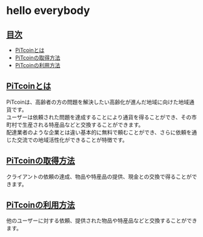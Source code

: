 # hello everybody
## <a href="#index">目次</a>
* [PiTcoinとは](#anchor1)
* [PiTcoinの取得方法](#anchor2)
* [PiTcoinの利用方法](#anchor3)

<a id="#anchor1"></a>

## <a href="#anchor1">PiTcoinとは</a> 
PiTcoinは、高齢者の方の問題を解決したい高齢化が進んだ地域に向けた地域通貨です。<br>
ユーザーは依頼された問題を達成することにより通貨を得ることができ、その市町村で生産される特産品などと交換することができます。<br>
配達業者のような企業とは違い基本的に無料で頼むことができ、さらに依頼を通じた交流での地域活性化ができることが特徴です。
<a id="anchor2"></a>

## <a href="#anchor1">PiTcoinの取得方法</a>  
クライアントの依頼の達成、物品や特産品の提供、現金との交換で得ることができます。
<a id="anchor3"></a>

## <a href="#anchor2">PiTcoinの利用方法</a>
他のユーザーに対する依頼、提供された物品や特産品などと交換することができます。
